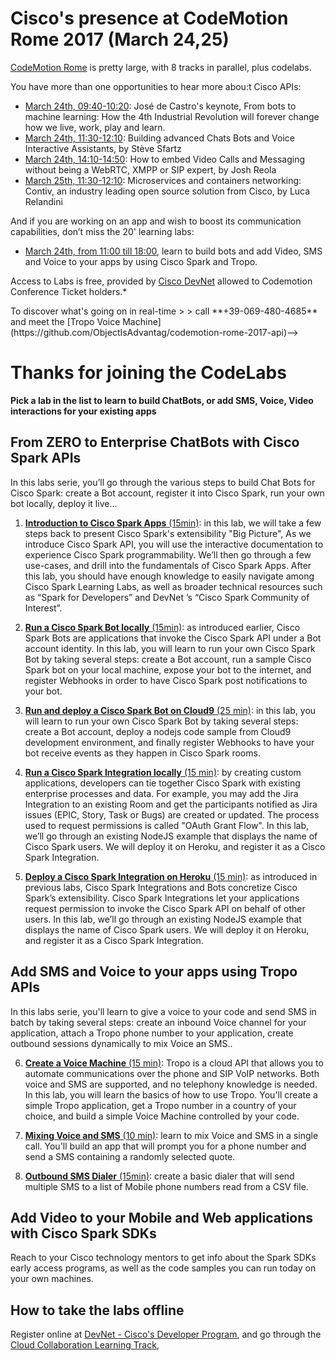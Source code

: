 # Cisco's presence at CodeMotion Rome 2017 (March 24,25)

[CodeMotion Rome](http://rome2017.codemotionworld.com/ ) is pretty large, with 8 tracks in parallel, plus codelabs.

You have more than one opportunities to hear more abou:t Cisco APIs:
- [March 24th, 09:40-10:20](http://rome2017.codemotionworld.com/talk-detail/?detail=5727): José de Castro's keynote, From bots to machine learning: How the 4th Industrial Revolution will forever change how we live, work, play and learn.
- [March 24th, 11:30-12:10](http://rome2017.codemotionworld.com/talk-detail/?detail=5717): Building advanced Chats Bots and Voice Interactive Assistants, by Stève Sfartz
- [March 24th, 14:10-14:50](http://rome2017.codemotionworld.com/talk-detail/?detail=5737): How to embed Video Calls and Messaging without being a WebRTC, XMPP or SIP expert, by Josh Reola
- [March 25th, 11:30-12:10](http://rome2017.codemotionworld.com/talk-detail/?detail=5634): Microservices and containers networking: Contiv, an industry leading open source solution from Cisco, by Luca Relandini


And if you are working on an app and wish to boost its communication capabilities, don’t miss the 20' learning labs:
- [March 24th, from 11:00 till 18:00](http://rome2017.codemotionworld.com/schedule/learn-to-build-bots-and-add-video-sms-voice-to-your-apps-by-using-cisco-spark-and-tropo/), 
learn to build bots and add Video, SMS and Voice to your apps by using Cisco Spark and Tropo.

Access to Labs is free, provided by [Cisco DevNet](http://developer.cisco.com) allowed to Codemotion Conference Ticket holders.*

<!--> To discover what's going on in real-time
>
>    call **+39-069-480-4685** and meet the [Tropo Voice Machine](https://github.com/ObjectIsAdvantag/codemotion-rome-2017-api)-->



# <a id="code-labs"></a>Thanks for joining the CodeLabs 

__Pick a lab in the list to learn to build ChatBots, or add SMS, Voice, Video interactions for your existing apps__


## From ZERO to Enterprise ChatBots with Cisco Spark APIs

In this labs serie, you’ll go through the various steps to build Chat Bots for Cisco Spark: create a Bot account, register it into Cisco Spark, run your own bot locally, deploy it live...

1. [**Introduction to Cisco Spark Apps** (15min)](labs/SPARK-1-Introduction-to-Cisco-Spark-Apps.pdf): in this lab, we will take a few steps back to present Cisco Spark's extensibility "Big Picture",
As we introduce Cisco Spark API, you will use the interactive documentation to experience Cisco Spark programmability. We’ll then go through a few use-cases, and drill into the fundamentals of Cisco Spark Apps.
After this lab, you should have enough knowledge to easily navigate among Cisco Spark Learning Labs, as well as broader technical resources such as “Spark for Developers” and DevNet ’s “Cisco Spark Community of Interest”.  

2. [**Run a Cisco Spark Bot locally** (15min)](labs/SPARK-2-Run-a-Cisco-Spark-Bot-locally.pdf): as introduced earlier, Cisco Spark Bots are applications that invoke the Cisco Spark API under a Bot account identity. In this lab, you will learn to run your own Cisco Spark Bot by taking several steps: create a Bot account, run a sample Cisco Spark bot on your local machine, expose your bot to the internet, and register Webhooks in order to have Cisco Spark post notifications to your bot.

3. [**Run and deploy a Cisco Spark Bot on Cloud9** (25 min)](labs/SPARK-3-Deploy-a-Cisco-Spark-Bot.pdf): in this lab, you will learn to run your own Cisco Spark Bot by taking several steps: create a Bot account, deploy a nodejs code sample from Cloud9 development environment, and finally register Webhooks to have your bot receive events as they happen in Cisco Spark rooms.

4. [**Run a Cisco Spark Integration locally** (15 min)](labs/SPARK-4-Run-a-Cisco-Spark-Integration-locally.pdf): by creating custom applications, developers can tie together Cisco Spark with existing enterprise processes and data. For example, you may add the Jira Integration to an existing Room and get the participants notified as Jira issues (EPIC, Story, Task or Bugs) are created or updated. The process used to request permissions is called "OAuth Grant Flow".
In this lab, we’ll go through an existing NodeJS example that displays the name of Cisco Spark users. We will deploy it on Heroku, and register it as a Cisco Spark Integration.

5. [**Deploy a Cisco Spark Integration on Heroku** (15 min)](labs/SPARK-5-Deploy-a-Cisco-Spark-Integration.pdf): as introduced in previous labs, Cisco Spark Integrations and Bots concretize Cisco Spark’s extensibility. Cisco Spark Integrations let your applications request permission to invoke the Cisco Spark API on behalf of other users. In this lab, we’ll go through an existing NodeJS example that displays the name of Cisco Spark users. We will deploy it on Heroku, and register it as a Cisco Spark Integration.


## Add SMS and Voice to your apps using Tropo APIs

In this labs serie, you'll learn to give a voice to your code and send SMS in batch by taking several steps: create an inbound Voice channel for your application, attach a Tropo phone number to your application, create outbound sessions dynamically to mix Voice an SMS..

6. [**Create a Voice Machine** (15 min)](labs/TROPO-1-Create-a-Voice-Machine.pdf): Tropo is a cloud API that allows you to automate communications over the phone and SIP VoIP networks. Both voice and SMS are supported, and no telephony knowledge is needed. In this lab, you will learn the basics of how to use Tropo. You'll create a simple Tropo application, get a Tropo number in a country of your choice, and build a simple Voice Machine controlled by your code.
      
7. [**Mixing Voice and SMS** (10 min)](labs/TROPO-2-Mixing-Voice-and-SMS.pdf): learn to mix Voice and SMS in a single call. You'll build an app that will prompt you for a phone number and send a SMS containing a randomly selected quote.

8. [**Outbound SMS Dialer** (15min)](labs/TROPO-3-Outbound-SMS-Dialer.pdf): create a basic dialer that will send multiple SMS to a list of Mobile phone numbers read from a CSV file.


## Add Video to your Mobile and Web applications with Cisco Spark SDKs

Reach to your Cisco technology mentors to get info about the Spark SDKs early access programs,
as well as the code samples you can run today on your own machines.


## How to take the labs offline

Register online at [DevNet - Cisco's Developer Program](http://developer.cisco.com), 
and go through the [Cloud Collaboration Learning Track](https://learninglabs.cisco.com/tracks/collab-cloud),







